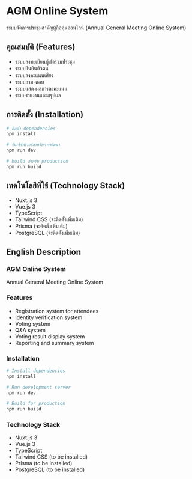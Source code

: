 # AGM Online System

ระบบจัดการประชุมสามัญผู้ถือหุ้นออนไลน์ (Annual General Meeting Online System)

## คุณสมบัติ (Features)

- ระบบลงทะเบียนผู้เข้าร่วมประชุม
- ระบบยืนยันตัวตน
- ระบบลงคะแนนเสียง
- ระบบถาม-ตอบ
- ระบบแสดงผลการลงคะแนน
- ระบบรายงานและสรุปผล

## การติดตั้ง (Installation)

```bash
# ติดตั้ง dependencies
npm install

# รันเซิร์ฟเวอร์สำหรับการพัฒนา
npm run dev

# build สำหรับ production
npm run build
```

## เทคโนโลยีที่ใช้ (Technology Stack)

- Nuxt.js 3
- Vue.js 3
- TypeScript
- Tailwind CSS (จะติดตั้งเพิ่มเติม)
- Prisma (จะติดตั้งเพิ่มเติม)
- PostgreSQL (จะติดตั้งเพิ่มเติม)

## English Description

### AGM Online System

Annual General Meeting Online System

### Features

- Registration system for attendees
- Identity verification system
- Voting system
- Q&A system
- Voting result display system
- Reporting and summary system

### Installation

```bash
# Install dependencies
npm install

# Run development server
npm run dev

# Build for production
npm run build
```

### Technology Stack

- Nuxt.js 3
- Vue.js 3
- TypeScript
- Tailwind CSS (to be installed)
- Prisma (to be installed)
- PostgreSQL (to be installed)

